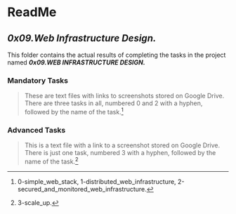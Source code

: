 # ReadMe

## ___0x09.Web Infrastructure Design.___
This folder contains the actual results of completing the tasks in the project named ___0x09.WEB INFRASTRUCTURE DESIGN.___

### Mandatory Tasks
> These are text files with links to screenshots stored on Google Drive. There are three tasks in all, numbered 0 and 2 with a hyphen, followed by the name of the task.[^1]

### Advanced Tasks
> This is a text file with a link to a screenshot stored on Google Drive. There is just one task, numbered 3 with a hyphen, followed by the name of the task.[^2]

[^1]: 0-simple_web_stack, 1-distributed_web_infrastructure, 2-secured_and_monitored_web_infrastructure.

[^2]: 3-scale_up.
